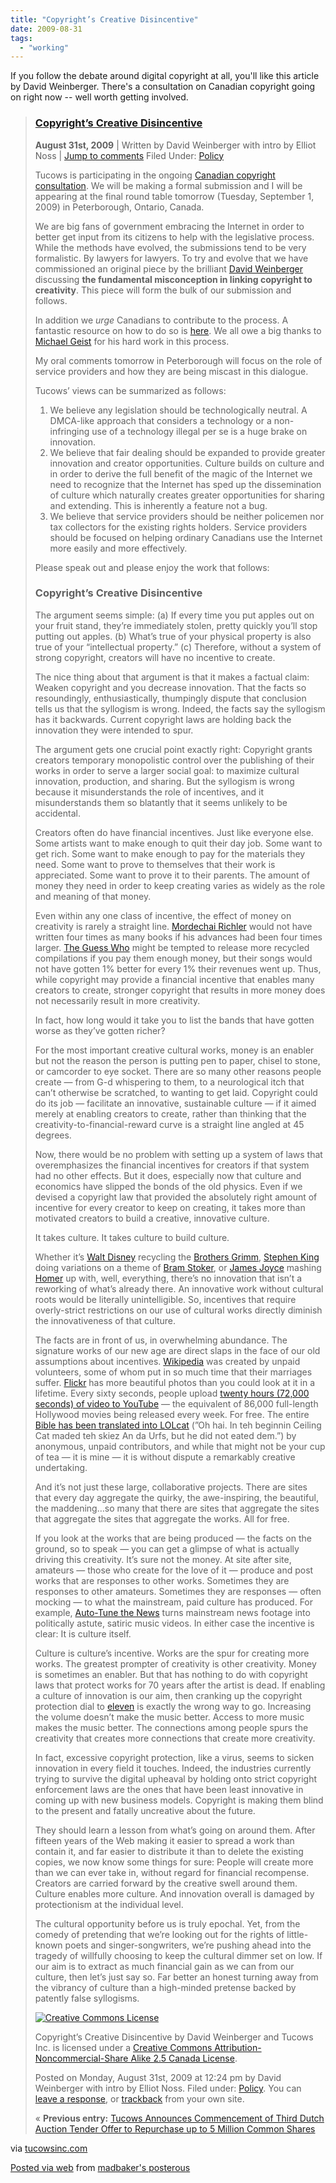 ```yaml
---
title: "Copyright’s Creative Disincentive"
date: 2009-08-31
tags:
  - "working"
---
```


If you follow the debate around digital copyright at all, you'll like this article by David Weinberger. There's a consultation on Canadian copyright going on right now -- well worth getting involved.

> ### [Copyright’s Creative Disincentive](http://tucowsinc.com/news/2009/08/copyrights-creative-disincentive/ "Permanent Link to Copyright’s Creative Disincentive")
> 
> **August 31st, 2009** | Written by David Weinberger with intro by Elliot Noss | [Jump to comments](#respond) Filed Under: [Policy](http://tucowsinc.com/news/category/policy/ "View all posts in Policy")
> 
> Tucows is participating in the ongoing [Canadian copyright consultation](http://copyright.econsultation.ca/). We will be making a formal submission and I will be appearing at the final round table tomorrow (Tuesday, September 1, 2009) in Peterborough, Ontario, Canada.
> 
> We are big fans of government embracing the Internet in order to better get input from its citizens to help with the legislative process. While the methods have evolved, the submissions tend to be very formalistic. By lawyers for lawyers. To try and evolve that we have commissioned an original piece by the brilliant [David Weinberger](http://www.hyperorg.com/blogger/) discussing **the fundamental misconception in linking copyright to creativity**. This piece will form the bulk of our submission and follows.
> 
> In addition we _urge_ Canadians to contribute to the process. A fantastic resource on how to do so is [here](http://speakoutoncopyright.ca/). We all owe a big thanks to [Michael Geist](http://www.michaelgeist.ca/) for his hard work in this process.
> 
> My oral comments tomorrow in Peterborough will focus on the role of service providers and how they are being miscast in this dialogue.
> 
> Tucows’ views can be summarized as follows:
> 
> 1. We believe any legislation should be technologically neutral. A DMCA-like approach that considers a technology or a non-infringing use of a technology illegal per se is a huge brake on innovation.
> 2. We believe that fair dealing should be expanded to provide greater innovation and creator opportunities. Culture builds on culture and in order to derive the full benefit of the magic of the Internet we need to recognize that the Internet has sped up the dissemination of culture which naturally creates greater opportunities for sharing and extending. This is inherently a feature not a bug.
> 3. We believe that service providers should be neither policemen nor tax collectors for the existing rights holders. Service providers should be focused on helping ordinary Canadians use the Internet more easily and more effectively.
> 
> Please speak out and please enjoy the work that follows:
> 
> ### Copyright’s Creative Disincentive
> 
> The argument seems simple: (a) If every time you put apples out on your fruit stand, they’re immediately stolen, pretty quickly you’ll stop putting out apples. (b) What’s true of your physical property is also true of your “intellectual property.” (c) Therefore, without a system of strong copyright, creators will have no incentive to create.
> 
> The nice thing about that argument is that it makes a factual claim: Weaken copyright and you decrease innovation. That the facts so resoundingly, enthusiastically, thumpingly dispute that conclusion tells us that the syllogism is wrong. Indeed, the facts say the syllogism has it backwards. Current copyright laws are holding back the innovation they were intended to spur.
> 
> The argument gets one crucial point exactly right: Copyright grants creators temporary monopolistic control over the publishing of their works in order to serve a larger social goal: to maximize cultural innovation, production, and sharing. But the syllogism is wrong because it misunderstands the role of incentives, and it misunderstands them so blatantly that it seems unlikely to be accidental.
> 
> Creators often do have financial incentives. Just like everyone else. Some artists want to make enough to quit their day job. Some want to get rich. Some want to make enough to pay for the materials they need. Some want to prove to themselves that their work is appreciated. Some want to prove it to their parents. The amount of money they need in order to keep creating varies as widely as the role and meaning of that money.
> 
> Even within any one class of incentive, the effect of money on creativity is rarely a straight line. [Mordechai Richler](http://en.wikipedia.org/wiki/Mordecai_Richler) would not have written four times as many books if his advances had been four times larger. [The Guess Who](http://en.wikipedia.org/wiki/The_Guess_Who) might be tempted to release more recycled compilations if you pay them enough money, but their songs would not have gotten 1% better for every 1% their revenues went up. Thus, while copyright may provide a financial incentive that enables many creators to create, stronger copyright that results in more money does not necessarily result in more creativity.
> 
> In fact, how long would it take you to list the bands that have gotten worse as they’ve gotten richer?
> 
> For the most important creative cultural works, money is an enabler but not the reason the person is putting pen to paper, chisel to stone, or camcorder to eye socket. There are so many other reasons people create — from G-d whispering to them, to a neurological itch that can’t otherwise be scratched, to wanting to get laid. Copyright could do its job — facilitate an innovative, sustainable culture — if it aimed merely at enabling creators to create, rather than thinking that the creativity-to-financial-reward curve is a straight line angled at 45 degrees.
> 
> Now, there would be no problem with setting up a system of laws that overemphasizes the financial incentives for creators if that system had no other effects. But it does, especially now that culture and economics have slipped the bonds of the old physics. Even if we devised a copyright law that provided the absolutely right amount of incentive for every creator to keep on creating, it takes more than motivated creators to build a creative, innovative culture.
> 
> It takes culture. It takes culture to build culture.
> 
> Whether it’s [Walt Disney](http://en.wikipedia.org/wiki/Walt_Disney) recycling the [Brothers Grimm](http://en.wikipedia.org/wiki/Brothers_Grimm), [Stephen King](http://en.wikipedia.org/wiki/Stephen_King) doing variations on a theme of [Bram Stoker](http://en.wikipedia.org/wiki/Bram_Stoker), or [James Joyce](http://en.wikipedia.org/wiki/James_Joyce) mashing [Homer](http://en.wikipedia.org/wiki/Homer) up with, well, everything, there’s no innovation that isn’t a reworking of what’s already there. An innovative work without cultural roots would be literally unintelligible. So, incentives that require overly-strict restrictions on our use of cultural works directly diminish the innovativeness of that culture.
> 
> The facts are in front of us, in overwhelming abundance. The signature works of our new age are direct slaps in the face of our old assumptions about incentives. [Wikipedia](http://en.wikipedia.org) was created by unpaid volunteers, some of whom put in so much time that their marriages suffer. [Flickr](http://www.flickr.com/) has more beautiful photos than you could look at it in a lifetime. Every sixty seconds, people upload [twenty hours (72,000 seconds) of video to YouTube](http://youtube-global.blogspot.com/2009/05/zoinks-20-hours-of-video-uploaded-every_20.html) — the equivalent of 86,000 full-length Hollywood movies being released every week. For free. The entire [Bible has been translated into LOLcat](http://www.lolcatbible.com/index.php?title=Genesis) (”Oh hai. In teh beginnin Ceiling Cat maded teh skiez An da Urfs, but he did not eated dem.”) by anonymous, unpaid contributors, and while that might not be your cup of tea — it is mine — it is without dispute a remarkably creative undertaking.
> 
> And it’s not just these large, collaborative projects. There are sites that every day aggregate the quirky, the awe-inspiring, the beautiful, the maddening…so many that there are sites that aggregate the sites that aggregate the sites that aggregate the works. All for free.
> 
> If you look at the works that are being produced — the facts on the ground, so to speak — you can get a glimpse of what is actually driving this creativity. It’s sure not the money. At site after site, amateurs — those who create for the love of it — produce and post works that are responses to other works. Sometimes they are responses to other amateurs. Sometimes they are responses — often mocking — to what the mainstream, paid culture has produced. For example, [Auto-Tune the News](#) turns mainstream news footage into politically astute, satiric music videos. In either case the incentive is clear: It is culture itself.
> 
> Culture is culture’s incentive. Works are the spur for creating more works. The greatest prompter of creativity is other creativity. Money is sometimes an enabler. But that has nothing to do with copyright laws that protect works for 70 years after the artist is dead. If enabling a culture of innovation is our aim, then cranking up the copyright protection dial to [eleven](http://www.youtube.com/watch?v=EbVKWCpNFhY) is exactly the wrong way to go. Increasing the volume doesn’t make the music better. Access to more music makes the music better. The connections among people spurs the creativity that creates more connections that create more creativity.
> 
> In fact, excessive copyright protection, like a virus, seems to sicken innovation in every field it touches. Indeed, the industries currently trying to survive the digital upheaval by holding onto strict copyright enforcement laws are the ones that have been least innovative in coming up with new business models. Copyright is making them blind to the present and fatally uncreative about the future.
> 
> They should learn a lesson from what’s going on around them. After fifteen years of the Web making it easier to spread a work than contain it, and far easier to distribute it than to delete the existing copies, we now know some things for sure: People will create more than we can ever take in, without regard for financial recompense. Creators are carried forward by the creative swell around them. Culture enables more culture. And innovation overall is damaged by protectionism at the individual level.
> 
> The cultural opportunity before us is truly epochal. Yet, from the comedy of pretending that we’re looking out for the rights of little-known poets and singer-songwriters, we’re pushing ahead into the tragedy of willfully choosing to keep the cultural dimmer set on low. If our aim is to extract as much financial gain as we can from our culture, then let’s just say so. Far better an honest turning away from the vibrancy of culture than a high-minded pretense backed by patently false syllogisms.
> 
> [![Creative Commons License](images/88x31.png)](http://creativecommons.org/licenses/by-nc-sa/2.5/ca/)
> 
> Copyright’s Creative Disincentive by David Weinberger and Tucows Inc. is licensed under a [Creative Commons Attribution-Noncommercial-Share Alike 2.5 Canada License](http://creativecommons.org/licenses/by-nc-sa/2.5/ca/).
> 
> Posted on Monday, August 31st, 2009 at 12:24 pm by David Weinberger with intro by Elliot Noss. Filed under: [Policy](http://tucowsinc.com/news/category/policy/ "View all posts in Policy"). You can [leave a response](#respond), or [trackback](http://tucowsinc.com/news/2009/08/copyrights-creative-disincentive/trackback/) from your own site.
> 
> « **Previous entry:** [Tucows Announces Commencement of Third Dutch Auction Tender Offer to Repurchase up to 5 Million Common Shares](http://tucowsinc.com/news/2009/08/tucows-announces-commencement-of-third-dutch-auction-tender-offer-to-repurchase-up-to-5-million-common-shares/)

via [tucowsinc.com](http://tucowsinc.com/news/2009/08/copyrights-creative-disincentive/)

[Posted via web](http://posterous.com) from [madbaker's posterous](http://madbaker.posterous.com/copyrights-creative-disincentive)
